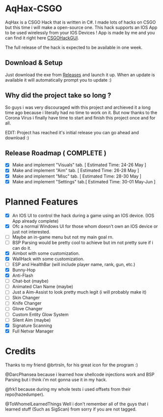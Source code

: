 # AqHax-CSGO

AqHax is a CSGO Hack that is written in C#. I made lots of hacks on CSGO but this time i will make a open-source one.
This hack supports an IOS App to be used wirelessly from your IOS Devices !
App is made by me and you can find it right here [CSGOHackGUI](https://github.com/krxdev-kaan/CSGOHackGUI/).

The full release of the hack is expected to be available in one week.

## Download & Setup
Just download the exe from [Releases](https://github.com/krxdev-kaan/AqHax-CSGO/releases) and launch it up.
When an update is available it will automatically prompt you to update :)

## Why did the project take so long ?

So guys i was very discouraged with this project and archieved it a long time ago because i literally had no time to work on it.
But now thanks to the Corona Virus i finally have time to start and finish this project once and for all.

EDIT: Project has reached it's initial release you can go ahead and download :)

## Release Roadmap ( COMPLETE )
- [x] Make and implement "Visuals" tab. [ Estimated Time: 24-26 May ]
- [x] Make and implement "Aim" tab.     [ Estimated Time: 26-28 May ]
- [x] Make and implement "Misc" tab.    [ Estimated Time: 28-30 May ]
- [x] Make and implement "Settings" tab.[ Estimated Time: 30-01 May-Jun ]

# Planned Features
  - [x] An IOS UI to control the hack during a game using an IOS device. (IOS App already complete)
  - [x] Ofc a normal Windows UI for those whom doesn't own an IOS device or just not interested.
  - [ ] Maybe an in-game menu but not my main goal rn.
  - [ ] BSP Parsing would be pretty cool to achieve but im not pretty sure if i can do it.
  - [x] Aimbot with some customization.
  - [x] WallHack with some customization.
  - [ ] ESP and HealthBar (will include player name, rank, gun, etc.)
  - [x] Bunny-Hop
  - [x] Anti-Flash
  - [ ] Chat-bot (maybe)
  - [ ] Animated Clan Name (maybe)
  - [ ] Just a Aim-Assist to look pretty much legit (i will probably make it)
  - [ ] Skin Changer
  - [ ] Knife Changer
  - [ ] Glove Changer
  - [ ] Custom Entity Glow System
  - [ ] Silent Aim (maybe)
  - [x] Signature Scanning
  - [x] Full Netvar Manager

# Credits

Thanks to my friend @brtrsln, for his great icon for the program :) 

@DarcPhansea because i learned how shellcode injections work and BSP Parsing but i think i'm not gonna use it in my hack.

@frk1 because during my whole tests i used offsets from their repo(hazedumper).

@ToWhomeILearnedThings Well i don't remember all of the guys that i learned stuff (Such as SigScan) from sorry if you are not tagged.
